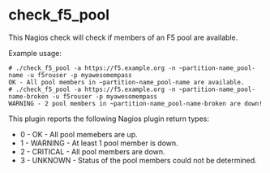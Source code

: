 # check_f5_pool

This Nagios check will check if members of an F5 pool are available.

Example usage:

```
# ./check_f5_pool -a https://f5.example.org -n ~partition-name_pool-name -u f5rouser -p myawesomempass
OK - All pool members in ~partition-name_pool-name are available.
# ./check_f5_pool -a https://f5.example.org -n ~partition-name_pool-name-broken -u f5rouser -p myawesomempass
WARNING - 2 pool members in ~partition-name_pool-name-broken are down!
```

This plugin reports the following Nagios plugin return types:

* 0 - OK - All pool memebers are up.
* 1 - WARNING - At least 1 pool member is down.
* 2 - CRITICAL - All pool members are down.
* 3 - UNKNOWN - Status of the pool members could not be determined.
